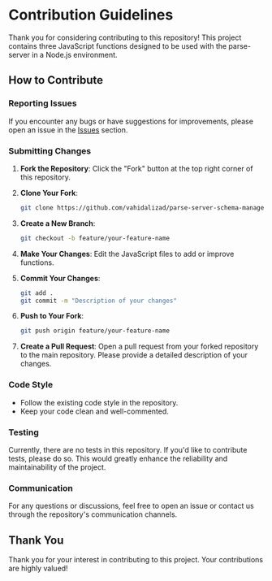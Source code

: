 # Contribution Guidelines

Thank you for considering contributing to this repository! This project contains three JavaScript functions designed to be used with the parse-server in a Node.js environment.

## How to Contribute

### Reporting Issues

If you encounter any bugs or have suggestions for improvements, please open an issue in the [Issues](https://github.com/vahidalizad/parse-server-schema-manager/issues) section.

### Submitting Changes

1. **Fork the Repository**: Click the "Fork" button at the top right corner of this repository.

2. **Clone Your Fork**:
   ```sh
   git clone https://github.com/vahidalizad/parse-server-schema-manager.git
   ```
3. **Create a New Branch**:
   ```sh
   git checkout -b feature/your-feature-name
   ```
4. **Make Your Changes**: Edit the JavaScript files to add or improve functions.
5. **Commit Your Changes**:
   ```sh
   git add .
   git commit -m "Description of your changes"
   ```
6. **Push to Your Fork**:
   ```sh
   git push origin feature/your-feature-name
   ```
7. **Create a Pull Request**: Open a pull request from your forked repository to the main repository. Please provide a detailed description of your changes.

### Code Style

- Follow the existing code style in the repository.
- Keep your code clean and well-commented.

### Testing

Currently, there are no tests in this repository. If you'd like to contribute tests, please do so. This would greatly enhance the reliability and maintainability of the project.

### Communication

For any questions or discussions, feel free to open an issue or contact us through the repository's communication channels.

## Thank You

Thank you for your interest in contributing to this project. Your contributions are highly valued!

